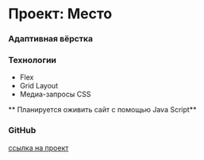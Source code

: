# Проект: Место

### Адаптивная вёрстка

### Технологии

- Flex
- Grid Layout
- Медиа-запросы CSS

** Планируется оживить сайт с помощью Java Script**

### GitHub

[ссылка на проект](https://shikaito.github.io/mesto-project/)
